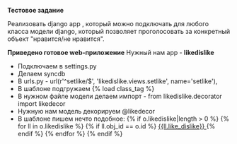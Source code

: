 **Тестовое задание**

Реализовать django app , который можно подключать для любого класса модели django, который позволяет проголосовать за конкретный объект "нравится/не нравится".

**Приведено готовое web-приложение**
Нужный нам app - __likedislike__
- Подключаем в settings.py
- Делаем syncdb
- В urls.py - url(r'^setlike/$', 'likedislike.views.setlike', name='setlike'),
- В шаблоне подгружаем {% load class_tag %}
- В нужном файле модели делаем импорт - from likedislike.decorator import likedecor
- Нужную нам модель декорируем @likedecor
- В шаблоне пишем нечто подобное:
            {% if o.likedislike|length > 0 %}
                {% for ll in o.likedislike %}
                    {% if ll.obj_id == o.id %}
                    <a href="{% url setlike %}?model={{o|get_class}}&obj_id={{o.id}}">
                        {{ll.like_dislike}}
                    </a>
                    {% endif %}
                {% endfor %}
            {% endif %}
